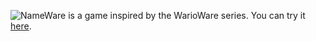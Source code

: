 ![NameWare](https://github.com/Sipnicc/NameWare/blob/main/Assets/Sprites/Title.png?raw=true)
 is a game inspired by the WarioWare series.
You can try it [here](https://html-classic.itch.zone/html/13628416/index.html).
